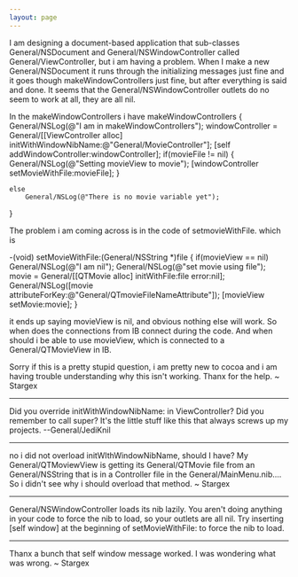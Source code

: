 ```yaml
---
layout: page
---
```



I am designing a document-based application that sub-classes General/NSDocument and General/NSWindowController called General/ViewController, but i am having a problem.
When I make a new General/NSDocument it runs through the initializing messages just fine and it goes though makeWindowControllers just fine,
but after everything is said and done.  It seems that the General/NSWindowController outlets do no seem to work at all, they are all nil.

    
In the makeWindowControllers i have
makeWindowControllers { 
	General/NSLog(@"I am in makeWindowControllers"); 
	windowController = General/[[ViewController alloc] initWithWindowNibName:@"General/MovieController"]; 
	[self addWindowController:windowController]; 
	if(movieFile != nil) { 
		General/NSLog(@"Setting movieView to movie"); 
		[windowController setMovieWithFile:movieFile]; 
	} 

	else 
		General/NSLog(@"There is no movie variable yet");
}


The problem i am coming across is in the code of setmovieWithFile.  which is
    
-(void) setMovieWithFile:(General/NSString *)file {
	if(movieView == nil)
		General/NSLog(@"I am nil");
	General/NSLog(@"set movie using file");
	movie = General/[[QTMovie alloc] initWithFile:file error:nil];
	General/NSLog([movie attributeForKey:@"General/QTmovieFileNameAttribute"]);
	[movieView setMovie:movie];
}


it ends up saying movieView is nil, and obvious nothing else will work.
So when does the connections from IB connect during the code.  And when should i be able to use movieView, which is
connected to a General/QTMovieView in IB.

Sorry if this is a pretty stupid question, i am pretty new to cocoa and i am having trouble understanding why this isn't working.
Thanx for the help.
~
Stargex

----

Did you override     initWithWindowNibName: in V<nowiki/>iewController? Did you remember to call     super? It's the little stuff like this that always screws up my projects. --General/JediKnil


----
no i did not overload initWIthWindowNibName, should I have?  My General/QTMoviewView is getting its General/QTMovie file from an General/NSString that is in a Controller file in the General/MainMenu.nib....   So i didn't see why i should overload that method. 
~
Stargex

----

General/NSWindowController loads its nib lazily. You aren't doing anything in your code to force the nib to load, so your outlets are all nil. Try inserting     [self window] at the beginning of     setMovieWithFile: to force the nib to load.

----

Thanx a bunch that self window message worked.  I was wondering what was wrong.
~
Stargex